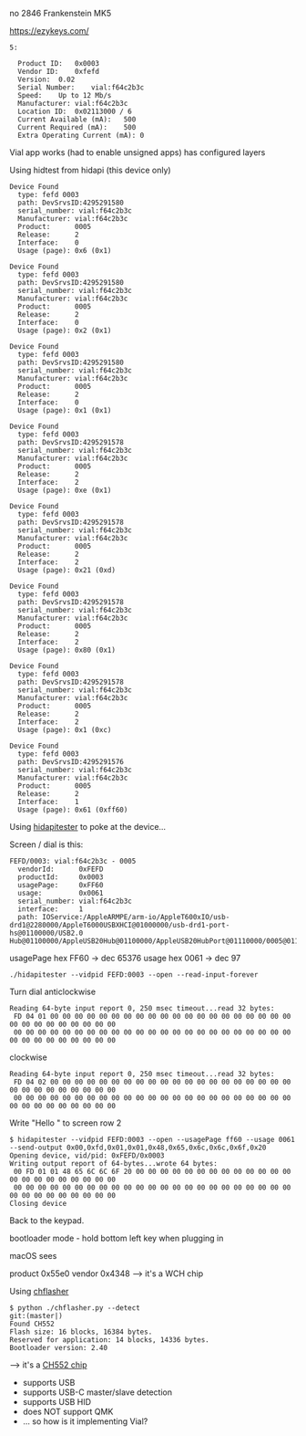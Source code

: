 no 2846
Frankenstein MK5

https://ezykeys.com/

```text
5:

  Product ID:	0x0003
  Vendor ID:	0xfefd
  Version:	0.02
  Serial Number:	vial:f64c2b3c
  Speed:	Up to 12 Mb/s
  Manufacturer:	vial:f64c2b3c
  Location ID:	0x02113000 / 6
  Current Available (mA):	500
  Current Required (mA):	500
  Extra Operating Current (mA):	0
```

Vial app works (had to enable unsigned apps)
has configured layers


Using hidtest from hidapi (this device only)

```text
Device Found
  type: fefd 0003
  path: DevSrvsID:4295291580
  serial_number: vial:f64c2b3c
  Manufacturer: vial:f64c2b3c
  Product:      0005
  Release:      2
  Interface:    0
  Usage (page): 0x6 (0x1)

Device Found
  type: fefd 0003
  path: DevSrvsID:4295291580
  serial_number: vial:f64c2b3c
  Manufacturer: vial:f64c2b3c
  Product:      0005
  Release:      2
  Interface:    0
  Usage (page): 0x2 (0x1)

Device Found
  type: fefd 0003
  path: DevSrvsID:4295291580
  serial_number: vial:f64c2b3c
  Manufacturer: vial:f64c2b3c
  Product:      0005
  Release:      2
  Interface:    0
  Usage (page): 0x1 (0x1)

Device Found
  type: fefd 0003
  path: DevSrvsID:4295291578
  serial_number: vial:f64c2b3c
  Manufacturer: vial:f64c2b3c
  Product:      0005
  Release:      2
  Interface:    2
  Usage (page): 0xe (0x1)

Device Found
  type: fefd 0003
  path: DevSrvsID:4295291578
  serial_number: vial:f64c2b3c
  Manufacturer: vial:f64c2b3c
  Product:      0005
  Release:      2
  Interface:    2
  Usage (page): 0x21 (0xd)

Device Found
  type: fefd 0003
  path: DevSrvsID:4295291578
  serial_number: vial:f64c2b3c
  Manufacturer: vial:f64c2b3c
  Product:      0005
  Release:      2
  Interface:    2
  Usage (page): 0x80 (0x1)

Device Found
  type: fefd 0003
  path: DevSrvsID:4295291578
  serial_number: vial:f64c2b3c
  Manufacturer: vial:f64c2b3c
  Product:      0005
  Release:      2
  Interface:    2
  Usage (page): 0x1 (0xc)

Device Found
  type: fefd 0003
  path: DevSrvsID:4295291576
  serial_number: vial:f64c2b3c
  Manufacturer: vial:f64c2b3c
  Product:      0005
  Release:      2
  Interface:    1
  Usage (page): 0x61 (0xff60)
```

Using [hidapitester](https://github.com/todbot/hidapitester) to poke at the device...

Screen / dial is this:

```text
FEFD/0003: vial:f64c2b3c - 0005
  vendorId:      0xFEFD
  productId:     0x0003
  usagePage:     0xFF60
  usage:         0x0061
  serial_number: vial:f64c2b3c
  interface:     1
  path: IOService:/AppleARMPE/arm-io/AppleT600xIO/usb-drd1@2280000/AppleT6000USBXHCI@01000000/usb-drd1-port-hs@01100000/USB2.0 Hub@01100000/AppleUSB20Hub@01100000/AppleUSB20HubPort@01110000/0005@01110000/IOUSBHostInterface@1/AppleUserUSBHostHIDDevice
```

usagePage hex FF60 -> dec 65376
usage     hex 0061 -> dec 97

`./hidapitester --vidpid FEFD:0003 --open --read-input-forever`

Turn dial anticlockwise

```text
Reading 64-byte input report 0, 250 msec timeout...read 32 bytes:
 FD 04 01 00 00 00 00 00 00 00 00 00 00 00 00 00 00 00 00 00 00 00 00 00 00 00 00 00 00 00 00 00
 00 00 00 00 00 00 00 00 00 00 00 00 00 00 00 00 00 00 00 00 00 00 00 00 00 00 00 00 00 00 00 00
```

clockwise

```text
Reading 64-byte input report 0, 250 msec timeout...read 32 bytes:
 FD 04 02 00 00 00 00 00 00 00 00 00 00 00 00 00 00 00 00 00 00 00 00 00 00 00 00 00 00 00 00 00
 00 00 00 00 00 00 00 00 00 00 00 00 00 00 00 00 00 00 00 00 00 00 00 00 00 00 00 00 00 00 00 00
```

Write "Hello " to screen row 2

```text
$ hidapitester --vidpid FEFD:0003 --open --usagePage ff60 --usage 0061 --send-output 0x00,0xfd,0x01,0x01,0x48,0x65,0x6c,0x6c,0x6f,0x20
Opening device, vid/pid: 0xFEFD/0x0003
Writing output report of 64-bytes...wrote 64 bytes:
 00 FD 01 01 48 65 6C 6C 6F 20 00 00 00 00 00 00 00 00 00 00 00 00 00 00 00 00 00 00 00 00 00 00
 00 00 00 00 00 00 00 00 00 00 00 00 00 00 00 00 00 00 00 00 00 00 00 00 00 00 00 00 00 00 00 00
Closing device
```

Back to the keypad.

bootloader mode - hold bottom left key when plugging in

macOS sees

product 0x55e0 vendor 0x4348
--> it's a WCH chip

Using [chflasher](https://github.com/hexeguitar/CH55x_python_flasher)

```text
$ python ./chflasher.py --detect                                                                         git:(master|)
Found CH552
Flash size: 16 blocks, 16384 bytes.
Reserved for application: 14 blocks, 14336 bytes.
Bootloader version: 2.40
```

--> it's a [CH552 chip](https://w.electrodragon.com/w/CH55X_HDK)

- supports USB
- supports USB-C master/slave detection
- supports USB HID
- does NOT support QMK
- ... so how is it implementing Vial?
